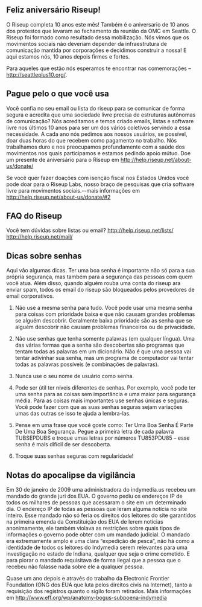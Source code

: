 ## Feliz aniversário Riseup!

O Riseup completa 10 anos este mês! Também é o aniversario de 10 anos
dos protestos que levaram ao fechamento da reunião da OMC em Seattle. O
Riseup foi formado como resultado dessa mobilização. Nós vimos que os
movimentos sociais não deveriam depender da infraestrutura de
comunicação mantida por corporações e decidimos construir a nossa! E
aqui estamos nós, 10 anos depois firmes e fortes.

Para aqueles que estão nós esperamos te encontrar nas comemorações –
http://seattleplus10.org/.


## Pague pelo o que você usa

Você confia no seu email ou lista do riseup para se comunicar de forma
segura e acredita que uma sociedade livre precisa de estruturas
autônomas de comunicação? Nós acreditamos e temos criado emails, listas
e software livre nos últimos 10 anos para ser um dos vários coletivos
servindo a essa necessidade. A cada ano nós pedimos aos nossos usuários,
se possível, doar duas horas do que recebem como pagamento no trabalho.
Nós trabalhamos duro e nos preocupamos profundamente com a saúde dos
movimentos nos quais participamos e estamos pedindo apoio mútuo. Doe um
presente de aniversário para o Riseup em
http://help.riseup.net/about-us/donate/

Se você quer fazer doações com isenção fiscal nos Estados Unidos você
pode doar para o Riseup Labs, nosso braço de pesquisas que cria software
livre para movimentos sociais.--mais informações em
http://help.riseup.net/about-us/donate/#2


## FAQ do Riseup

Você tem dúvidas sobre listas ou email?
http://help.riseup.net/lists/
http://help.riseup.net/mail/


## Dicas sobre senhas

Aqui vão algumas dicas. Ter uma boa senha é importante não só para a sua
própria segurança, mas também para a segurança das pessoas com quem você
atua. Além disso, quando alguém rouba uma conta  do riseup ara enviar
spam, todos os email do riseup são bloqueados pelos provedores de email
corporativos.

1. Não use a mesma senha para tudo. Você pode usar uma mesma senha para
coisas com prioridade baixa e que não causam grandes problemas se alguém
descobrir. Geralmente baixa prioridade são as senha que se alguém
descobrir não causam problemas financeiros ou de privacidade.

2. Não use senhas que tenha somente palavras (em qualquer língua). Uma
das várias formas que a senha são descobertas são programas que tentam
todas as palavras em um dicionário. Não é que uma pessoa vai tentar
adivinhar sua senha, mas um programa de computador vai tentar todas as
palavras possíveis (e combinações de palavras).

3. Nunca use o seu nome de usuário como senha.

4. Pode ser útil ter níveis diferentes de senhas. Por exemplo, você pode
ter uma senha para as coisas sem importância e uma maior para segurança
média. Para as coisas mais importantes use senhas únicas e seguras. Você
pode fazer com que as suas  senhas seguras sejam variações umas das
outras se isso te ajuda a lembra-las.

5. Pense em uma frase que você goste como: Ter Uma Boa Senha É Parte De
Uma Boa Segurança. Pegue a primeira letra de cada palavra TUBSEPDUBS e
troque umas letras por números  TU853PDU85 – esse senha é mais difícil
de ser descoberta.

6. Troque suas senhas seguras com regularidade!


## Notas do apocalipse da vigilância

Em 30 de janeiro de 2009 uma administradora do indymedia.us recebeu um
mandado do grande juri dos EUA. O governo pediu os endereços IP de todos
os milhares de pessoas que acessaram o site em um determinado dia. O
endereço IP de todas as pessoas que leram alguma notícia no site
inteiro. Esse mandado não só feria os direitos dos leitores do site
garantidos na primeira emenda da Constituição dos EUA de lerem notícias
anonimamente, ele também violava as restrições sobre quais tipos de
informações o governo pode obter com um mandado judicial. O mandado era
extremamente amplo e uma clara “expedição de pesca”, não há como a
identidade de todos os leitores do Indymedia serem relevantes para uma
investigação no estado de Indiana, qualquer que seja o crime cometido. E
para piorar o mandado requisitava de forma ilegal que a pessoa que o
recebeu não falasse nada sobre ele a qualquer pessoa.

Quase um ano depois  e através do trabalho da Electronic Frontier
Foundation (ONG dos EUA que luta pelos direitos civis na Internet),
tanto a requisição dos registros quanto o sigilo foram retirados. Mais
informações em http://www.eff.org/wp/anatomy-bogus-subpoena-indymedia
